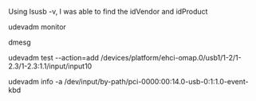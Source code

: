 Using lsusb -v, I was able to find the idVendor and idProduct

udevadm monitor

dmesg

udevadm test --action=add /devices/platform/ehci-omap.0/usb1/1-2/1-2.3/1-2.3:1.1/input/input10

udevadm info -a  /dev/input/by-path/pci-0000:00:14.0-usb-0:1:1.0-event-kbd
